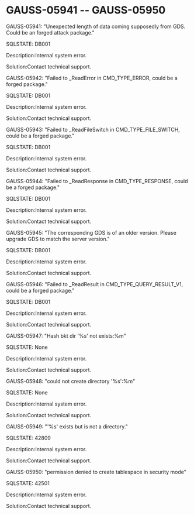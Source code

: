 # GAUSS-05941 -- GAUSS-05950<a name="EN-US_TOPIC_0302073225"></a>

GAUSS-05941: "Unexpected length of data coming supposedly from GDS. Could be an forged attack package."

SQLSTATE: DB001

Description:Internal system error.

Solution:Contact technical support.

GAUSS-05942: "Failed to \_ReadError in CMD\_TYPE\_ERROR, could be a forged package."

SQLSTATE: DB001

Description:Internal system error.

Solution:Contact technical support.

GAUSS-05943: "Failed to \_ReadFileSwitch in CMD\_TYPE\_FILE\_SWITCH, could be a forged package."

SQLSTATE: DB001

Description:Internal system error.

Solution:Contact technical support.

GAUSS-05944: "Failed to \_ReadResponse in CMD\_TYPE\_RESPONSE, could be a forged package."

SQLSTATE: DB001

Description:Internal system error.

Solution:Contact technical support.

GAUSS-05945: "The corresponding GDS is of an older version. Please upgrade GDS to match the server version."

SQLSTATE: DB001

Description:Internal system error.

Solution:Contact technical support.

GAUSS-05946: "Failed to \_ReadResult in CMD\_TYPE\_QUERY\_RESULT\_V1, could be a forged package."

SQLSTATE: DB001

Description:Internal system error.

Solution:Contact technical support.

GAUSS-05947: "Hash bkt dir '%s' not exists:%m"

SQLSTATE: None

Description:Internal system error.

Solution:Contact technical support.

GAUSS-05948: "could not create directory '%s':%m"

SQLSTATE: None

Description:Internal system error.

Solution:Contact technical support.

GAUSS-05949: "'%s' exists but is not a directory."

SQLSTATE: 42809

Description:Internal system error.

Solution:Contact technical support.

GAUSS-05950: "permission denied to create tablespace in security mode"

SQLSTATE: 42501

Description:Internal system error.

Solution:Contact technical support.

